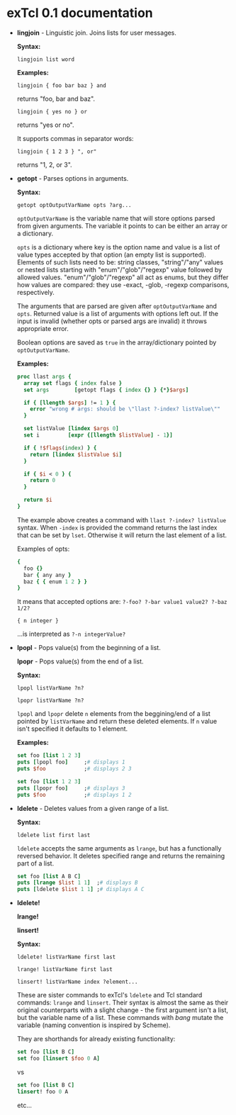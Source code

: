 # exTcl 0.1 documentation

- **lingjoin** - Linguistic join. Joins lists for user messages.

  **Syntax:**

  `lingjoin list word`

  **Examples:**

  `lingjoin { foo bar baz } and`

  returns "foo, bar and baz".

  `lingjoin { yes no } or`

  returns "yes or no".

  It supports commas in separator words:

  `lingjoin { 1 2 3 } ", or"`

  returns "1, 2, or 3".


- **getopt** - Parses options in arguments.

  **Syntax:**

  `getopt optOutputVarName opts ?arg...`

  `optOutputVarName` is the variable name that will store options parsed from given arguments. The variable it points to can be either an array or a dictionary.

  `opts` is a dictionary where key is the option name and value is a list of value types accepted by that option (an empty list is supported). Elements of such lists need to be: string classes, "string"/"any" values or nested lists starting with "enum"/"glob"/"regexp" value followed by allowed values. "enum"/"glob"/"regexp" all act as enums, but they differ how values are compared: they use -exact, -glob, -regexp comparisons, respectively.

  The arguments that are parsed are given after `optOutputVarName` and `opts`.
  Returned value is a list of arguments with options left out.
  If the input is invalid (whether opts or parsed args are invalid) it throws appropriate error.

  Boolean options are saved as `true` in the array/dictionary pointed by `optOutputVarName`.

  **Examples:**

  ```Tcl
  proc llast args {
    array set flags { index false }
    set args        [getopt flags { index {} } {*}$args]

    if { [llength $args] != 1 } {
      error "wrong # args: should be \"llast ?-index? listValue\""
    }

    set listValue [lindex $args 0]
    set i         [expr {[llength $listValue] - 1}]

    if { !$flags(index) } {
      return [lindex $listValue $i]
    }

    if { $i < 0 } {
      return 0
    }

    return $i
  }
  ```

  The example above creates a command with `llast ?-index? listValue` syntax. When `-index` is provided the command returns the last index that can be set by `lset`. Otherwise it will return the last element of a list.

  Examples of opts:
  ```Tcl
  {
    foo {}
    bar { any any }
    baz { { enum 1 2 } }
  }
  ```

  It means that accepted options are: `?-foo? ?-bar value1 value2? ?-baz 1/2?`

  `{ n integer }`

  ...is interpreted as `?-n integerValue?`


- **lpopl** - Pops value(s) from the beginning of a list.

  **lpopr** - Pops value(s) from the end of a list.

  **Syntax:**

  `lpopl listVarName ?n?`

  `lpopr listVarName ?n?`

  `lpopl` and `lpopr` delete `n` elements from the beggining/end of a list pointed by `listVarName` and return these deleted elements. If `n` value isn't specified it defaults to 1 element.

  **Examples:**

  ```Tcl
  set foo [list 1 2 3]
  puts [lpopl foo]     ;# displays 1
  puts $foo            ;# displays 2 3
  ```

  ```Tcl
  set foo [list 1 2 3]
  puts [lpopr foo]     ;# displays 3
  puts $foo            ;# displays 1 2
  ```


- **ldelete** - Deletes values from a given range of a list.

  **Syntax:**

  `ldelete list first last`

  `ldelete` accepts the same arguments as `lrange`, but has a functionally reversed behavior. It deletes specified range and returns the remaining part of a list.

  ```Tcl
  set foo [list A B C]
  puts [lrange $list 1 1]  ;# displays B
  puts [ldelete $list 1 1] ;# displays A C
  ```


- **ldelete!**

  **lrange!**

  **linsert!**

  **Syntax:**

  `ldelete! listVarName first last`

  `lrange! listVarName first last`

  `linsert! listVarName index ?element...`

  These are sister commands to exTcl's `ldelete` and Tcl standard commands: `lrange` and `linsert`. Their syntax is almost the same as their original counterparts with a slight change - the first argument isn't a list, but the variable name of a list. These commands with *bang* mutate the variable (naming convention is inspired by Scheme).

  They are shorthands for already existing functionality:

  ```Tcl
  set foo [list B C]
  set foo [linsert $foo 0 A]
  ```

  vs

  ```Tcl
  set foo [list B C]
  linsert! foo 0 A
  ```

  etc...
